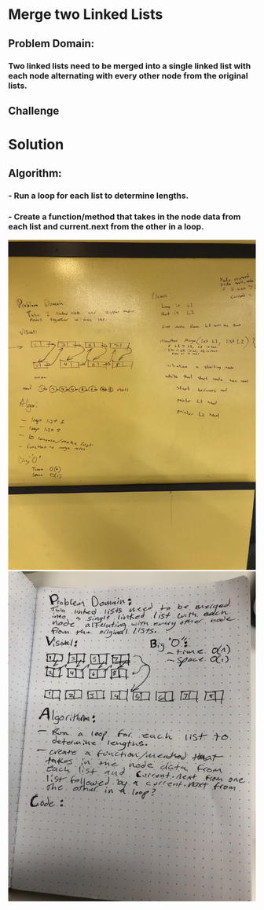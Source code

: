 # Merge two Linked Lists
<!-- Short summary or background information -->
## Problem Domain:
### Two linked lists need to be merged into a single linked list with each node alternating with every other node from the original lists. 
## Challenge
<!-- Description of the challenge -->

# Solution
<!-- Embedded whiteboard image -->
## Algorithm:
### - Run a loop for each list to determine lengths. 
### - Create a function/method that takes in the node data from each list and current.next from the other in a loop.

![](IMG_8404.JPG)
![](IMG_8637.JPG)